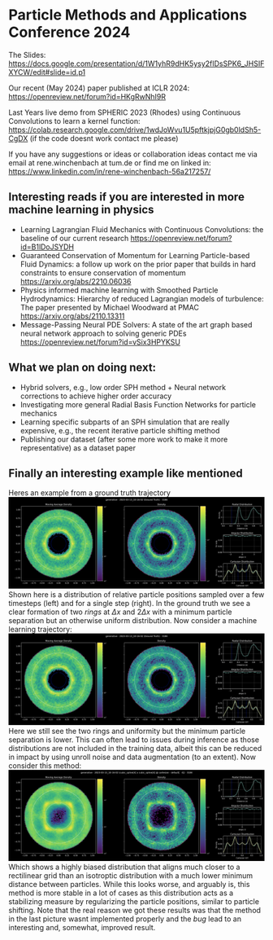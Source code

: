 # Particle Methods and Applications Conference 2024

The Slides: https://docs.google.com/presentation/d/1W1yhR9dHK5ysy2fIDsSPK6_JHSIFXYCW/edit#slide=id.p1

Our recent (May 2024) paper published at ICLR 2024: https://openreview.net/forum?id=HKgRwNhI9R

Last Years live demo from SPHERIC 2023 (Rhodes) using Continuous Convolutions to learn a kernel function: https://colab.research.google.com/drive/1wdJoWvu1U5pftkjpjG0gb0ldSh5-CgDX (if the code doesnt work contact me please)

If you have any suggestions or ideas or collaboration ideas contact me via email at rene.winchenbach at tum.de or find me on linked in: https://www.linkedin.com/in/rene-winchenbach-56a217257/ 

## Interesting reads if you are interested in more machine learning in physics
- Learning Lagrangian Fluid Mechanics with Continuous Convolutions: the baseline of our current research https://openreview.net/forum?id=B1lDoJSYDH 
- Guaranteed Conservation of Momentum for Learning Particle-based Fluid Dynamics: a follow up work on the prior paper that builds in hard constraints to ensure conservation of momentum https://arxiv.org/abs/2210.06036
- Physics informed machine learning with Smoothed Particle Hydrodynamics: Hierarchy of reduced Lagrangian models of turbulence: The paper presented by Michael Woodward at PMAC https://arxiv.org/abs/2110.13311
- Message-Passing Neural PDE Solvers: A state of the art graph based neural network approach to solving generic PDEs https://openreview.net/forum?id=vSix3HPYKSU

## What we plan on doing next:
- Hybrid solvers, e.g., low order SPH method + Neural network corrections to achieve higher order accuracy
- Investigating more general Radial Basis Function Networks for particle mechanics
- Learning specific subparts of an SPH simulation that are really expensive, e.g., the recent iterative particle shifting method
- Publishing our dataset (after some more work to make it more representative) as a dataset paper

## Finally an interesting example like mentioned
Heres an example from a ground truth trajectory
![](2023-05-22-13-14-57.png)
Shown here is a distribution of relative particle positions sampled over a few timesteps (left) and for a single step (right). In the ground truth we see a clear formation of two _rings_ at $\Delta x$ and $2\Delta x$ with a minimum particle separation but an otherwise uniform distribution. Now consider a machine learning trajectory:
![](2023-05-22-13-14-57.png) 
Here we still see the two rings and uniformity but the minimum particle separation is lower. This can often lead to issues during inference as those distributions are not included in the training data, albeit this can be reduced in impact by using unroll noise and data augmentation (to an extent). Now consider this method:
![](2023-05-22-13-19-31.png)
Which shows a highly biased distribution that aligns much closer to a rectilinear grid than an isotroptic distribution with a much lower minimum distance between particles. While this looks worse, and arguably is, this method is more stable in a lot of cases as this distribution acts as a stabilizing measure by regularizing the particle positions, similar to particle shifting. Note that the real reason we got these results was that the method in the last picture wasnt implemented properly and the _bug_ lead to an interesting and, somewhat, improved result.

